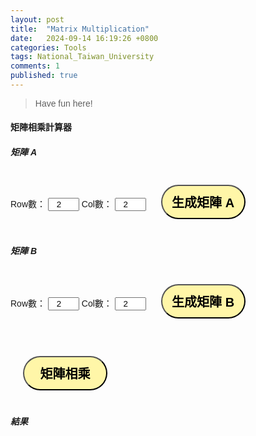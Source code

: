 ```yaml
---
layout: post
title:  "Matrix Multiplication"
date:   2024-09-14 16:19:26 +0800
categories: Tools
tags: National_Taiwan_University
comments: 1
published: true
---
```


> Have fun here!

<html lang="zh-Hant">
<head>
    <meta charset="UTF-8">
    <meta name="viewport" content="width=device-width, initial-scale=1.0">
    <title>矩陣相乘計算器</title>
    <style>
        body {
            font-family: Arial, sans-serif;
        }
        .matrix-container {
            margin-bottom: 20px;
        }
        input[type="number"] {
            width: 50px;
            text-align: center;
        }
        table {
            margin-bottom: 20px;
        }
        td {
            padding: 5px;
        }
        button{
				border-radius: 50px;
				background-color: #fff6a8;
				font-size: 20px;
				border-style: outset; 
				width: 135px;
				height: 55px;
				margin: 20px;
				font-weight: bold;
			}
    </style>
</head>
<body>
    <h4>矩陣相乘計算器</h4>
    <div class="matrix-container">
        <h5>矩陣 A</h5>
        <label for="rowsA">Row數：</label>
        <input type="number" id="rowsA" value="2">
        <label for="colsA">Col數：</label>
        <input type="number" id="colsA" value="2">
        <button onclick="createMatrix('A')">生成矩陣 A</button>
        <div id="matrixA"></div>
    </div>
    <div class="matrix-container">
        <h5>矩陣 B</h5>
        <label for="rowsB">Row數：</label>
        <input type="number" id="rowsB" value="2">
        <label for="colsB">Col數：</label>
        <input type="number" id="colsB" value="2">
        <button onclick="createMatrix('B')">生成矩陣 B</button>
        <div id="matrixB"></div>
    </div>
    <button onclick="multiplyMatrices()">矩陣相乘</button>
    <h5>結果</h5>
    <div id="result"></div>
    <script>
        function createMatrix(matrixId) {
            let rows = document.getElementById(`rows${matrixId}`).value;
            let cols = document.getElementById(`cols${matrixId}`).value;
            let matrixDiv = document.getElementById(`matrix${matrixId}`);
            matrixDiv.innerHTML = '';
            let table = document.createElement('table');
            for (let i = 0; i < rows; i++) {
                let row = document.createElement('tr');
                for (let j = 0; j < cols; j++) {
                    let cell = document.createElement('td');
                    let input = document.createElement('input');
                    input.type = 'number';
                    input.id = `${matrixId}_${i}_${j}`;
                    cell.appendChild(input);
                    row.appendChild(cell);
                }
                table.appendChild(row);
            }
            matrixDiv.appendChild(table);
        }
        function getMatrixData(matrixId) {
            let rows = document.getElementById(`rows${matrixId}`).value;
            let cols = document.getElementById(`cols${matrixId}`).value;
            let matrix = [];
            for (let i = 0; i < rows; i++) {
                let row = [];
                for (let j = 0; j < cols; j++) {
                    let value = document.getElementById(`${matrixId}_${i}_${j}`).value;
                    row.push(parseInt(value));
                }
                matrix.push(row);
            }
            return matrix;
        }
        function multiplyMatrices() {
            let matrixA = getMatrixData('A');
            let matrixB = getMatrixData('B');
            let rowsA = matrixA.length;
            let colsA = matrixA[0].length;
            let rowsB = matrixB.length;
            let colsB = matrixB[0].length;
            if (colsA !== rowsB) {
                document.getElementById('result').innerText = '錯誤！矩陣 A 的列數必須等於矩陣 B 的行數。';
                return;
            }
            let result = [];
            for (let i = 0; i < rowsA; i++) {
                result[i] = [];
                for (let j = 0; j < colsB; j++) {
                    result[i][j] = 0;
                    for (let k = 0; k < colsA; k++) {
                        result[i][j] += matrixA[i][k] * matrixB[k][j];
                    }
                }
            }
            let tableHTML = '<table>';
            for (let i = 0; i < result.length; i++) {
                tableHTML += "<tr>";
                for (let j = 0; j < result[i].length; j++) {
                    tableHTML += `<td>　　${result[i][j]}　　</td>`;
                }
                tableHTML += "</tr>";
            }
            tableHTML += '</table>';
            let resultDiv = document.getElementById('result');
            resultDiv.innerHTML = tableHTML;
        }
    </script>
</body>
</html>
